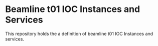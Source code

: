# Beamline t01 IOC Instances and Services

This repository holds the a definition of beamline t01 IOC Instances and services.
